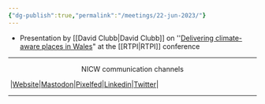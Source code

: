 ```yaml
---
{"dg-publish":true,"permalink":"/meetings/22-jun-2023/"}
---
```


- Presentation by [[David Clubb\|David Clubb]] on ''[Delivering climate-aware places in Wales](https://docs.google.com/presentation/d/1-rsChrHc6rWTUMtqmcTMRPjkRBxEHuNYhjxXlD-CJxo/present?slide=id.g20a6c43c001_0_9)" at the [[RTPI\|RTPI]] conference
***
<p style="text-align: center;">NICW communication channels</p>

󠁧 |[Website](https://nationalinfrastructurecommission.wales)|[Mastodon](https://toot.wales/@NICW)|[Pixelfed](https://pix.toot.wales/NICW)|[Linkedin](https://www.linkedin.com/company/26268509/)|[Twitter](https://twitter.com/InfraCommCymru)|
***





